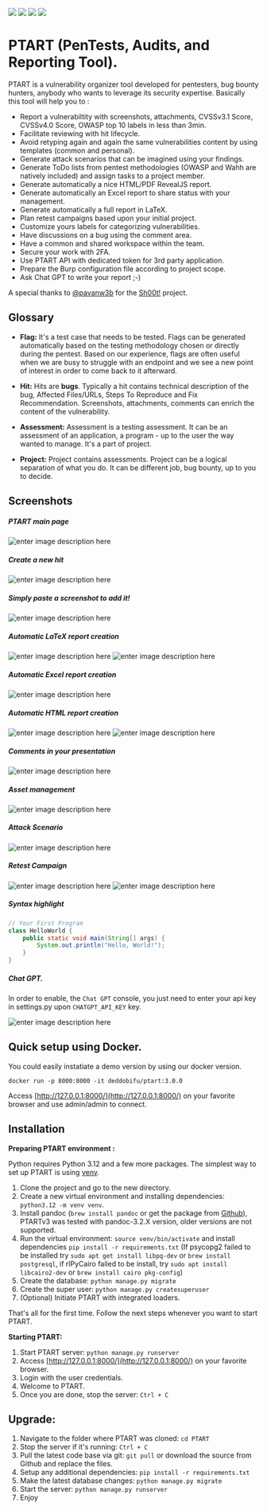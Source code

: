 ![](https://img.shields.io/github/issues/certmichelin/PTART.svg)
![](https://img.shields.io/github/forks/certmichelin/PTART.svg)
![](https://img.shields.io/github/stars/certmichelin/PTART.svg)
![](https://img.shields.io/github/license/certmichelin/PTART.svg)

# PTART (PenTests, Audits, and Reporting Tool).

PTART is a vulnerability organizer tool developed for pentesters, bug bounty hunters, anybody who wants to leverage its security expertise. Basically this tool will help you to :

- Report a vulnerabiltity with screenshots, attachments, CVSSv3.1 Score, CVSSv4.0 Score, OWASP top 10 labels in less than 3min.
- Facilitate reviewing with hit lifecycle.
- Avoid retyping again and again the same vulnerabilities content by using templates (common and personal).
- Generate attack scenarios that can be imagined using your findings.
- Generate ToDo lists from pentest methodologies (OWASP and Wahh are natively included) and assign tasks to a project member.
- Generate automatically a nice HTML/PDF RevealJS report.
- Generate automatically an Excel report to share status with your management.
- Generate automatically a full report in LaTeX.
- Plan retest campaigns based upon your initial project.
- Customize yours labels for categorizing vulnerabilities.
- Have discussions on a bug using the comment area.
- Have a common and shared workspace within the team.
- Secure your work with 2FA.
- Use PTART API with dedicated token for 3rd party application.
- Prepare the Burp configuration file according to project scope.
- Ask Chat GPT to write your report ;-)

A special thanks to [@pavanw3b](https://twitter.com/pavanw3b) for the [Sh00t!](https://github.com/pavanw3b/sh00t) project.

## Glossary

- **Flag:** It's a test case that needs to be tested. Flags can be generated automatically based on the testing methodology chosen or directly during the pentest. Based on our experience, flags are often useful when we are busy to struggle with an endpoint and we see a new point of interest in order to come back to it afterward.

- **Hit:** Hits are **bugs**. Typically a hit contains technical description of the bug, Affected Files/URLs, Steps To Reproduce and Fix Recommendation. Screenshots, attachments, comments can enrich the content of the vulnerability.

- **Assessment:** Assessment is a testing assessment. It can be an assessment of an application, a program - up to the user the way wanted to manage. It's a part of project.

- **Project:** Project contains assessments. Project can be a logical separation of what you do. It can be different job, bug bounty, up to you to decide.

## Screenshots

##### PTART main page
![enter image description here](https://raw.githubusercontent.com/certmichelin/PTART/master/docs/3.PNG)

##### Create a new hit
![enter image description here](https://raw.githubusercontent.com/certmichelin/PTART/master/docs/1.PNG)

##### Simply paste a screenshot to add it!
![enter image description here](https://raw.githubusercontent.com/certmichelin/PTART/master/docs/2.PNG)

##### Automatic LaTeX report creation
![enter image description here](https://raw.githubusercontent.com/certmichelin/PTART/master/docs/12.PNG)
![enter image description here](https://raw.githubusercontent.com/certmichelin/PTART/master/docs/11.PNG)

##### Automatic Excel report creation
![enter image description here](https://raw.githubusercontent.com/certmichelin/PTART/master/docs/13.PNG)

##### Automatic HTML report creation
![enter image description here](https://raw.githubusercontent.com/certmichelin/PTART/master/docs/5.PNG)
![enter image description here](https://raw.githubusercontent.com/certmichelin/PTART/master/docs/6.PNG)

##### Comments in your presentation
![enter image description here](https://raw.githubusercontent.com/certmichelin/PTART/master/docs/8.PNG)

##### Asset management
![enter image description here](https://raw.githubusercontent.com/certmichelin/PTART/master/docs/9.PNG)

##### Attack Scenario
![enter image description here](https://raw.githubusercontent.com/certmichelin/PTART/master/docs/10.PNG)

##### Retest Campaign
![enter image description here](https://raw.githubusercontent.com/certmichelin/PTART/master/docs/14.png)
![enter image description here](https://raw.githubusercontent.com/certmichelin/PTART/master/docs/16.png)

##### Syntax highlight
```java
// Your First Program
class HelloWorld {
	public static void main(String[] args) {
		System.out.println("Hello, World!");
	}
}
```

##### Chat GPT.

In order to enable, the `Chat GPT` console, you just need to enter your api key in settings.py upon `CHATGPT_API_KEY` key.

![enter image description here](https://raw.githubusercontent.com/certmichelin/PTART/master/docs/15.png)

## Quick setup using Docker.

You could easily instatiate a demo version by using our docker version.

```
docker run -p 8000:8000 -it deddobifu/ptart:3.0.0
```

Access [http://127.0.0.1:8000/](http://127.0.0.1:8000/) on your favorite browser and use admin/admin to connect.

## Installation

**Preparing PTART environment :**

Python requires Python 3.12 and a few more packages. The simplest way to set up PTART is using [venv](https://docs.python.org/3/library/venv.html). 

1. Clone the project and go to the new directory.
2. Create a new virtual environment and installing dependencies: `python3.12 -m venv venv`.
3. Install pandoc (`brew install pandoc` or get the package from [Github](https://github.com/jgm/pandoc/releases)), PTARTv3 was tested with pandoc-3.2.X version, older versions are not supported.
4. Run the virtual environment: `source venv/bin/activate` and install dependencies `pip install -r requirements.txt` (If psycopg2 failed to be installed try `sudo apt get install libpq-dev` or `brew install postgresql`, if rlPyCairo failed to be install, try `sudo apt install libcairo2-dev` or `brew install cairo pkg-config`)
5. Create the database: `python manage.py migrate`
6. Create the super user: `python manage.py createsuperuser`
7. (Optional) Initiate PTART with integrated loaders.

That's all for the first time. Follow the next steps whenever you want to start PTART.

**Starting PTART:**

1. Start PTART server: `python manage.py runserver`
2. Access [http://127.0.0.1:8000/](http://127.0.0.1:8000/) on your favorite browser.
3. Login with the user credentials.
4. Welcome to PTART.
5. Once you are done, stop the server: `Ctrl + C`

## Upgrade:

1. Navigate to the folder where PTART was cloned: `cd PTART`
2. Stop the server if it's running: `Ctrl + C`
3. Pull the latest code base via git: `git pull` or download the source from Github and replace the files.
4. Setup any additional dependencies: `pip install -r requirements.txt`
5. Make the latest database changes: `python manage.py migrate`
6. Start the server: `python manage.py runserver`
7. Enjoy
